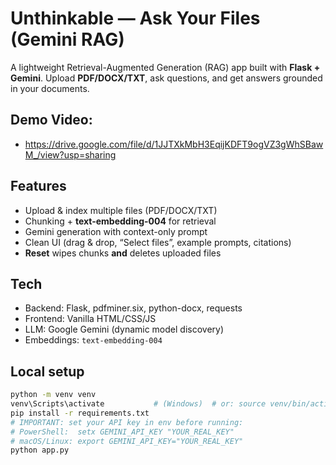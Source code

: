 # Unthinkable — Ask Your Files (Gemini RAG)

A lightweight Retrieval-Augmented Generation (RAG) app built with **Flask + Gemini**.
Upload **PDF/DOCX/TXT**, ask questions, and get answers grounded in your documents.

## Demo Video:
- https://drive.google.com/file/d/1JJTXkMbH3EqijKDFT9ogVZ3gWhSBawM_/view?usp=sharing
## Features
- Upload & index multiple files (PDF/DOCX/TXT)
- Chunking + **text-embedding-004** for retrieval
- Gemini generation with context-only prompt
- Clean UI (drag & drop, “Select files”, example prompts, citations)
- **Reset** wipes chunks **and** deletes uploaded files

## Tech
- Backend: Flask, pdfminer.six, python-docx, requests
- Frontend: Vanilla HTML/CSS/JS
- LLM: Google Gemini (dynamic model discovery)
- Embeddings: `text-embedding-004`

## Local setup
```bash
python -m venv venv
venv\Scripts\activate           # (Windows)  # or: source venv/bin/activate (macOS/Linux)
pip install -r requirements.txt
# IMPORTANT: set your API key in env before running:
# PowerShell:  setx GEMINI_API_KEY "YOUR_REAL_KEY"
# macOS/Linux: export GEMINI_API_KEY="YOUR_REAL_KEY"
python app.py
